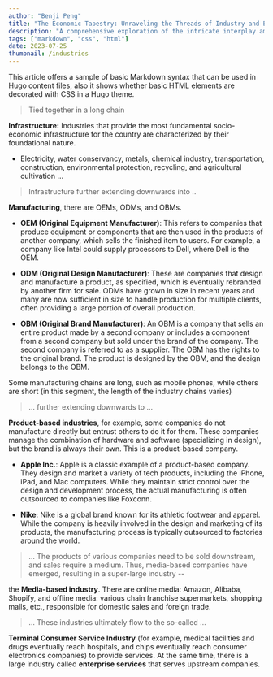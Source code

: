 ```yaml
---
author: "Benji Peng"
title: "The Economic Tapestry: Unraveling the Threads of Industry and Enterprise"
description: "A comprehensive exploration of the intricate interplay among diverse industries, from infrastructure to consumer services"
tags: ["markdown", "css", "html"]
date: 2023-07-25
thumbnail: /industries
---
```


This article offers a sample of basic Markdown syntax that can be used in Hugo content files, also it shows whether basic HTML elements are decorated with CSS in a Hugo theme.

> Tied together in a long chain

**Infrastructure:** Industries that provide the most fundamental socio-economic infrastructure for the country are characterized by their foundational nature.

- Electricity, water conservancy, metals, chemical industry, transportation, construction, environmental protection, recycling, and agricultural cultivation ...

> Infrastructure further extending downwards into ..

**Manufacturing**, there are OEMs, ODMs, and OBMs.

- **OEM (Original Equipment Manufacturer)**: This refers to companies that produce equipment or components that are then used in the products of another company, which sells the finished item to users. For example, a company like Intel could supply processors to Dell, where Dell is the OEM.

- **ODM (Original Design Manufacturer)**: These are companies that design and manufacture a product, as specified, which is eventually rebranded by another firm for sale. ODMs have grown in size in recent years and many are now sufficient in size to handle production for multiple clients, often providing a large portion of overall production.

- **OBM (Original Brand Manufacturer)**: An OBM is a company that sells an entire product made by a second company or includes a component from a second company but sold under the brand of the company. The second company is referred to as a supplier. The OBM has the rights to the original brand. The product is designed by the OBM, and the design belongs to the OBM.

Some manufacturing chains are long, such as mobile phones, while others are short (in this segment, the length of the industry chains varies)

> ... further extending downwards to ...

**Product-based industries**, for example, some companies do not manufacture directly but entrust others to do it for them. These companies manage the combination of hardware and software (specializing in design), but the brand is always their own. This is a product-based company.

- **Apple Inc.**: Apple is a classic example of a product-based company. They design and market a variety of tech products, including the iPhone, iPad, and Mac computers. While they maintain strict control over the design and development process, the actual manufacturing is often outsourced to companies like Foxconn.

- **Nike**: Nike is a global brand known for its athletic footwear and apparel. While the company is heavily involved in the design and marketing of its products, the manufacturing process is typically outsourced to factories around the world.

> ... The products of various companies need to be sold downstream, and sales require a medium. Thus, media-based companies have emerged, resulting in a super-large industry --

the **Media-based industry**. There are online media: Amazon, Alibaba, Shopify, and offline media: various chain franchise supermarkets, shopping malls, etc., responsible for domestic sales and foreign trade.

> ... These industries ultimately flow to the so-called ...

**Terminal Consumer Service Industry** (for example, medical facilities and drugs eventually reach hospitals, and chips eventually reach consumer electronics companies) to provide services. At the same time, there is a large industry called **enterprise services** that serves upstream companies.
